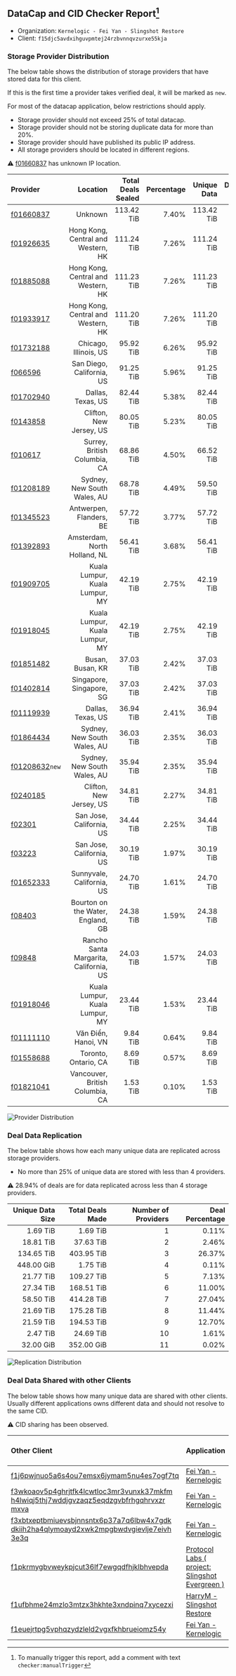 ## DataCap and CID Checker Report[^1]
 - Organization: `Kernelogic - Fei Yan - Slingshot Restore`
 - Client: `f15djc5avdxihguvpmtej24rzbvnnqvzurxe55kja`
### Storage Provider Distribution
The below table shows the distribution of storage providers that have stored data for this client.

If this is the first time a provider takes verified deal, it will be marked as `new`.

For most of the datacap application, below restrictions should apply.
 - Storage provider should not exceed 25% of total datacap.
 - Storage provider should not be storing duplicate data for more than 20%.
 - Storage provider should have published its public IP address.
 - All storage providers should be located in different regions.

⚠️ [f01660837](https://filfox.info/en/address/f01660837) has unknown IP location.

| Provider                                                    |                               Location | Total Deals Sealed | Percentage | Unique Data | Duplicate Deals |
| :---------------------------------------------------------- | -------------------------------------: | -----------------: | ---------: | ----------: | --------------: |
| [f01660837](https://filfox.info/en/address/f01660837)       |                                Unknown |         113.42 TiB |      7.40% |  113.42 TiB |           0.00% |
| [f01926635](https://filfox.info/en/address/f01926635)       |     Hong Kong, Central and Western, HK |         111.24 TiB |      7.26% |  111.24 TiB |           0.00% |
| [f01885088](https://filfox.info/en/address/f01885088)       |     Hong Kong, Central and Western, HK |         111.23 TiB |      7.26% |  111.23 TiB |           0.00% |
| [f01933917](https://filfox.info/en/address/f01933917)       |     Hong Kong, Central and Western, HK |         111.20 TiB |      7.26% |  111.20 TiB |           0.00% |
| [f01732188](https://filfox.info/en/address/f01732188)       |                  Chicago, Illinois, US |          95.92 TiB |      6.26% |   95.92 TiB |           0.00% |
| [f066596](https://filfox.info/en/address/f066596)           |              San Diego, California, US |          91.25 TiB |      5.96% |   91.25 TiB |           0.00% |
| [f01702940](https://filfox.info/en/address/f01702940)       |                      Dallas, Texas, US |          82.44 TiB |      5.38% |   82.44 TiB |           0.00% |
| [f0143858](https://filfox.info/en/address/f0143858)         |                Clifton, New Jersey, US |          80.05 TiB |      5.23% |   80.05 TiB |           0.00% |
| [f010617](https://filfox.info/en/address/f010617)           |           Surrey, British Columbia, CA |          68.86 TiB |      4.50% |   66.52 TiB |           3.40% |
| [f01208189](https://filfox.info/en/address/f01208189)       |            Sydney, New South Wales, AU |          68.78 TiB |      4.49% |   59.50 TiB |          13.49% |
| [f01345523](https://filfox.info/en/address/f01345523)       |                Antwerpen, Flanders, BE |          57.72 TiB |      3.77% |   57.72 TiB |           0.00% |
| [f01392893](https://filfox.info/en/address/f01392893)       |           Amsterdam, North Holland, NL |          56.41 TiB |      3.68% |   56.41 TiB |           0.00% |
| [f01909705](https://filfox.info/en/address/f01909705)       |         Kuala Lumpur, Kuala Lumpur, MY |          42.19 TiB |      2.75% |   42.19 TiB |           0.00% |
| [f01918045](https://filfox.info/en/address/f01918045)       |         Kuala Lumpur, Kuala Lumpur, MY |          42.19 TiB |      2.75% |   42.19 TiB |           0.00% |
| [f01851482](https://filfox.info/en/address/f01851482)       |                       Busan, Busan, KR |          37.03 TiB |      2.42% |   37.03 TiB |           0.00% |
| [f01402814](https://filfox.info/en/address/f01402814)       |               Singapore, Singapore, SG |          37.03 TiB |      2.42% |   37.03 TiB |           0.00% |
| [f01119939](https://filfox.info/en/address/f01119939)       |                      Dallas, Texas, US |          36.94 TiB |      2.41% |   36.94 TiB |           0.00% |
| [f01864434](https://filfox.info/en/address/f01864434)       |            Sydney, New South Wales, AU |          36.03 TiB |      2.35% |   36.03 TiB |           0.00% |
| [f01208632](https://filfox.info/en/address/f01208632)`new`  |            Sydney, New South Wales, AU |          35.94 TiB |      2.35% |   35.94 TiB |           0.00% |
| [f0240185](https://filfox.info/en/address/f0240185)         |                Clifton, New Jersey, US |          34.81 TiB |      2.27% |   34.81 TiB |           0.00% |
| [f02301](https://filfox.info/en/address/f02301)             |               San Jose, California, US |          34.44 TiB |      2.25% |   34.44 TiB |           0.00% |
| [f03223](https://filfox.info/en/address/f03223)             |               San Jose, California, US |          30.19 TiB |      1.97% |   30.19 TiB |           0.00% |
| [f01652333](https://filfox.info/en/address/f01652333)       |              Sunnyvale, California, US |          24.70 TiB |      1.61% |   24.70 TiB |           0.00% |
| [f08403](https://filfox.info/en/address/f08403)             |      Bourton on the Water, England, GB |          24.38 TiB |      1.59% |   24.38 TiB |           0.00% |
| [f09848](https://filfox.info/en/address/f09848)             | Rancho Santa Margarita, California, US |          24.03 TiB |      1.57% |   24.03 TiB |           0.00% |
| [f01918046](https://filfox.info/en/address/f01918046)       |         Kuala Lumpur, Kuala Lumpur, MY |          23.44 TiB |      1.53% |   23.44 TiB |           0.00% |
| [f01111110](https://filfox.info/en/address/f01111110)       |                    Văn Điển, Hanoi, VN |           9.84 TiB |      0.64% |    9.84 TiB |           0.00% |
| [f01558688](https://filfox.info/en/address/f01558688)       |                   Toronto, Ontario, CA |           8.69 TiB |      0.57% |    8.69 TiB |           0.00% |
| [f01821041](https://filfox.info/en/address/f01821041)       |        Vancouver, British Columbia, CA |           1.53 TiB |      0.10% |    1.53 TiB |           0.00% |

![Provider Distribution](https://raw.githubusercontent.com/data-preservation-programs/filplus-checker-assets/main/filecoin-project/filecoin-plus-large-datasets/issues/136/1671092583320.png)
### Deal Data Replication
The below table shows how each many unique data are replicated across storage providers.
- No more than 25% of unique data are stored with less than 4 providers.

⚠️ 28.94% of deals are for data replicated across less than 4 storage providers.

| Unique Data Size | Total Deals Made | Number of Providers | Deal Percentage |
| ---------------: | ---------------: | ------------------: | --------------: |
|         1.69 TiB |         1.69 TiB |                   1 |           0.11% |
|        18.81 TiB |        37.63 TiB |                   2 |           2.46% |
|       134.65 TiB |       403.95 TiB |                   3 |          26.37% |
|       448.00 GiB |         1.75 TiB |                   4 |           0.11% |
|        21.77 TiB |       109.27 TiB |                   5 |           7.13% |
|        27.34 TiB |       168.51 TiB |                   6 |          11.00% |
|        58.50 TiB |       414.28 TiB |                   7 |          27.04% |
|        21.69 TiB |       175.28 TiB |                   8 |          11.44% |
|        21.59 TiB |       194.53 TiB |                   9 |          12.70% |
|         2.47 TiB |        24.69 TiB |                  10 |           1.61% |
|        32.00 GiB |       352.00 GiB |                  11 |           0.02% |

![Replication Distribution](https://raw.githubusercontent.com/data-preservation-programs/filplus-checker-assets/main/filecoin-project/filecoin-plus-large-datasets/issues/136/1671092586810.png)
### Deal Data Shared with other Clients
The below table shows how many unique data are shared with other clients.
Usually different applications owns different data and should not resolve to the same CID.

⚠️ CID sharing has been observed.

| Other Client                                                                                                                                                                                                              | Application                                                                                                                     | Total Deals Affected | Unique CIDs |        Verifier |
| :------------------------------------------------------------------------------------------------------------------------------------------------------------------------------------------------------------------------ | :------------------------------------------------------------------------------------------------------------------------------ | -------------------: | ----------: | --------------: |
| [f1j6pwjnuo5a6s4ou7emsx6jymam5nu4es7ogf7tq](https://filfox.info/en/address/f1j6pwjnuo5a6s4ou7emsx6jymam5nu4es7ogf7tq)                                                                                                     | [Fei Yan \- Kernelogic](https://github.com/filecoin-project/filecoin-plus-large-datasets/issues/304)                            |           453.09 TiB |       1,350 |       LDN # 304 |
| [f3wkoaov5p4ghrjtfk4lcwtloc3mr3vunxk37mkfm<br/>h4lwiqj5thj7wddjgvzaqz5eqdzgvbfrhgqhrvxzr<br/>mxva](https://filfox.info/en/address/f3wkoaov5p4ghrjtfk4lcwtloc3mr3vunxk37mkfmh4lwiqj5thj7wddjgvzaqz5eqdzgvbfrhgqhrvxzrmxva) | [Fei Yan \- Kernelogic](https://github.com/filecoin-project/filecoin-plus-large-datasets/issues/60)                             |           385.34 TiB |       2,155 |        LDN # 60 |
| [f3xbtxeptbmiuevsbjnnsntx6p37a7q6lbw4x7gdk<br/>dkiih2ha4qlymoayd2xwk2mpgbwdvgievlje7eivh<br/>3e3q](https://filfox.info/en/address/f3xbtxeptbmiuevsbjnnsntx6p37a7q6lbw4x7gdkdkiih2ha4qlymoayd2xwk2mpgbwdvgievlje7eivh3e3q) | [Fei Yan \- Kernelogic](https://github.com/filecoin-project/filecoin-plus-large-datasets/issues/59)                             |           340.80 TiB |       1,387 |        LDN # 59 |
| [f1pkrmygbvweykpjcut36lf7ewgqdfhjklbhvepda](https://filfox.info/en/address/f1pkrmygbvweykpjcut36lf7ewgqdfhjklbhvepda)                                                                                                     | [Protocol Labs \( project: Slingshot Evergreen \)](https://github.com/filecoin-project/filecoin-plus-large-datasets/issues/293) |           228.80 TiB |       3,082 |       LDN # 293 |
| [f1ufbhme24mzlo3mtzx3hkhte3xndpinq7xycezxi](https://filfox.info/en/address/f1ufbhme24mzlo3mtzx3hkhte3xndpinq7xycezxi)                                                                                                     | [HarryM \- Slingshot Restore](https://github.com/filecoin-project/filecoin-plus-large-datasets/issues/172)                      |            67.19 TiB |         794 |       LDN # 172 |
| [f1euejrtpg5vphqzydzleld2vgxfkhbrueiomz54y](https://filfox.info/en/address/f1euejrtpg5vphqzydzleld2vgxfkhbrueiomz54y)                                                                                                     | [Fei Yan \- Kernelogic](https://github.com/filecoin-project/filecoin-plus-large-datasets/issues/457)                            |            13.88 TiB |          54 | LDN v3 multisig |

[^1]: To manually trigger this report, add a comment with text `checker:manualTrigger`
